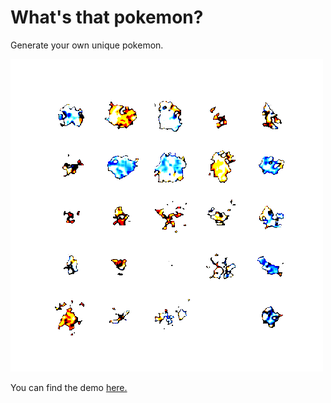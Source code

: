 # What's that pokemon?
Generate your own unique pokemon.

![](./demo.png)

You can find the demo [here.](http://this-pokemon-does-not-exist.appspot.com/)


